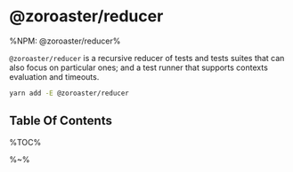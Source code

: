 # @zoroaster/reducer

%NPM: @zoroaster/reducer%

`@zoroaster/reducer` is a recursive reducer of tests and tests suites that can also focus on particular ones; and a test runner that supports contexts evaluation and timeouts.

```sh
yarn add -E @zoroaster/reducer
```

## Table Of Contents

%TOC%

%~%

<!-- process.env.ALAMODE_ENV == 'test-build' && console.log('> test %s', require('path').relative('', __filename)) -->


<!-- <prop string name="name">
      The name of the test.
    </prop> -->